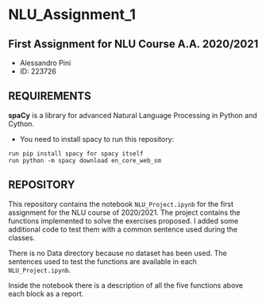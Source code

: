 # NLU_Assignment_1

## First Assignment for NLU Course A.A. 2020/2021

- Alessandro Pini
- ID: 223726

## REQUIREMENTS

**spaCy** is a library for advanced Natural Language Processing in Python and Cython.
* You need to install spacy to run this repository:

```
run pip install spacy for spacy itself
run python -m spacy download en_core_web_sm
```

## REPOSITORY

This repository contains the notebook ```NLU_Project.ipynb``` for the first assignment for the NLU course of 2020/2021. The project contains the functions implemented to solve the exercises proposed. I added some additional code to test them with a common sentence used during the classes. 

There is no Data directory because no dataset has been used. The sentences used to test the functions are available in each ```NLU_Project.ipynb```. 

Inside the notebook there is a description of all the five functions above each block as a report.

